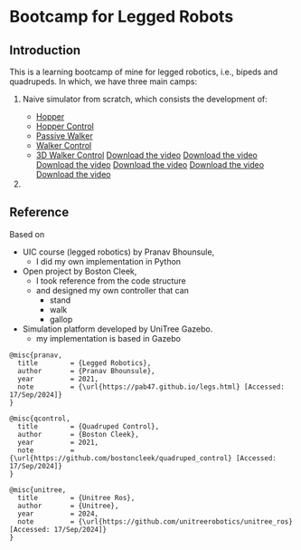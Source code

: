 # Bootcamp for Legged Robots
## Introduction
This is a learning bootcamp of mine for legged robotics, i.e., bipeds and quadrupeds. In which, we have three main camps:
1.  Naive simulator from scratch, which consists the development of:
    - [Hopper](/bootcamp_scripts/1_hopper_dynamics/README.md)
    - [Hopper Control](/bootcamp_scripts/2_hopper_control/README.md)
    - [Passive Walker](/bootcamp_scripts/3_passive_walker/README.md)
    - [Walker Control](/bootcamp_scripts/4_walker_control/README.md)
    - [3D Walker Control](/bootcamp_scripts/5_walker_3D_control/README.md)
    [Download the video](/viz/projectile.mp4)
    [Download the video](/viz/raibert_hopper_200.mp4)
    [Download the video](/viz/double_pendulum_cartesian_control.mp4)
    [Download the video](/viz/passive_walker_control_partition.mp4)
    [Download the video](/viz/walker3D_control_partition.mp4)
    [Download the video](/viz/bounce_3D.mp4)
    
2.  
## Reference
Based on 
- UIC course (legged robotics) by Pranav Bhounsule, 
  - I did my own implementation in Python
- Open project by Boston Cleek, 
  - I took reference from the code structure
  - and designed my own controller that can
    - stand
    - walk
    - gallop
- Simulation platform developed by UniTree Gazebo.
  - my implementation is based in Gazebo

```
@misc{pranav,
  title        = {Legged Robotics},
  author       = {Pranav Bhounsule},
  year         = 2021,
  note         = {\url{https://pab47.github.io/legs.html} [Accessed: 17/Sep/2024]}
}

@misc{qcontrol,
  title        = {Quadruped Control},
  author       = {Boston Cleek},
  year         = 2021,
  note         = {\url{https://github.com/bostoncleek/quadruped_control} [Accessed: 17/Sep/2024]}
}

@misc{unitree,
  title        = {Unitree Ros},
  author       = {Unitree},
  year         = 2024,
  note         = {\url{https://github.com/unitreerobotics/unitree_ros} [Accessed: 17/Sep/2024]}
}